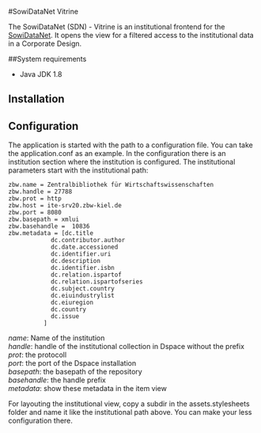 #SowiDataNet Vitrine

The SowiDataNet (SDN) - Vitrine is an institutional frontend for the [SowiDataNet](https://sowidatanet.de/).
It opens the view for a filtered access to the institutional data in a Corporate Design.

##System requirements
* Java JDK 1.8

## Installation


## Configuration
The application is started with the path to a configuration file. You can take the application.conf as an example.
In the configuration there is an institution section where the institution is configured. The institutional parameters 
start with the institutional path:


    zbw.name = Zentralbibliothek für Wirtschaftswissenschaften  
    zbw.handle = 27788  
    zbw.prot = http  
    zbw.host = ite-srv20.zbw-kiel.de  
    zbw.port = 8080  
    zbw.basepath = xmlui  
    zbw.basehandle =  10836  
    zbw.metadata = [dc.title  
                dc.contributor.author  
                dc.date.accessioned  
                dc.identifier.uri  
                dc.description  
                dc.identifier.isbn  
                dc.relation.ispartof  
                dc.relation.ispartofseries  
                dc.subject.country  
                dc.eiuindustrylist  
                dc.eiuregion  
                dc.country  
                dc.issue  
              ]
*name*: Name of the institution  
*handle*: handle of the institutional collection in Dspace without the prefix  
*prot*: the protocoll  
*port*: the port of the Dspace installation  
*basepath*: the basepath of the repository  
*basehandle*: the handle prefix  
*metadata*: show these metadata in the item view

For layouting the institutional view, copy a subdir in the assets.stylesheets folder and name it like the institutional path above.
You can make your less configuration there.


